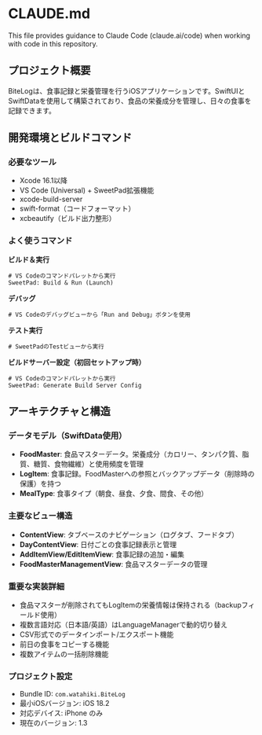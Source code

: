 # CLAUDE.md

This file provides guidance to Claude Code (claude.ai/code) when working with code in this repository.

## プロジェクト概要

BiteLogは、食事記録と栄養管理を行うiOSアプリケーションです。SwiftUIとSwiftDataを使用して構築されており、食品の栄養成分を管理し、日々の食事を記録できます。

## 開発環境とビルドコマンド

### 必要なツール

- Xcode 16.1以降
- VS Code (Universal) + SweetPad拡張機能
- xcode-build-server
- swift-format（コードフォーマット）
- xcbeautify（ビルド出力整形）

### よく使うコマンド

**ビルド＆実行**

```
# VS Codeのコマンドパレットから実行
SweetPad: Build & Run (Launch)
```

**デバッグ**

```
# VS Codeのデバッグビューから「Run and Debug」ボタンを使用
```

**テスト実行**

```
# SweetPadのTestビューから実行
```

**ビルドサーバー設定（初回セットアップ時）**

```
# VS Codeのコマンドパレットから実行
SweetPad: Generate Build Server Config
```

## アーキテクチャと構造

### データモデル（SwiftData使用）

- **FoodMaster**: 食品マスターデータ。栄養成分（カロリー、タンパク質、脂質、糖質、食物繊維）と使用頻度を管理
- **LogItem**: 食事記録。FoodMasterへの参照とバックアップデータ（削除時の保護）を持つ
- **MealType**: 食事タイプ（朝食、昼食、夕食、間食、その他）

### 主要なビュー構造

- **ContentView**: タブベースのナビゲーション（ログタブ、フードタブ）
- **DayContentView**: 日付ごとの食事記録表示と管理
- **AddItemView/EditItemView**: 食事記録の追加・編集
- **FoodMasterManagementView**: 食品マスターデータの管理

### 重要な実装詳細

- 食品マスターが削除されてもLogItemの栄養情報は保持される（backupフィールド使用）
- 複数言語対応（日本語/英語）はLanguageManagerで動的切り替え
- CSV形式でのデータインポート/エクスポート機能
- 前日の食事をコピーする機能
- 複数アイテムの一括削除機能

### プロジェクト設定

- Bundle ID: `com.watahiki.BiteLog`
- 最小iOSバージョン: iOS 18.2
- 対応デバイス: iPhone のみ
- 現在のバージョン: 1.3
